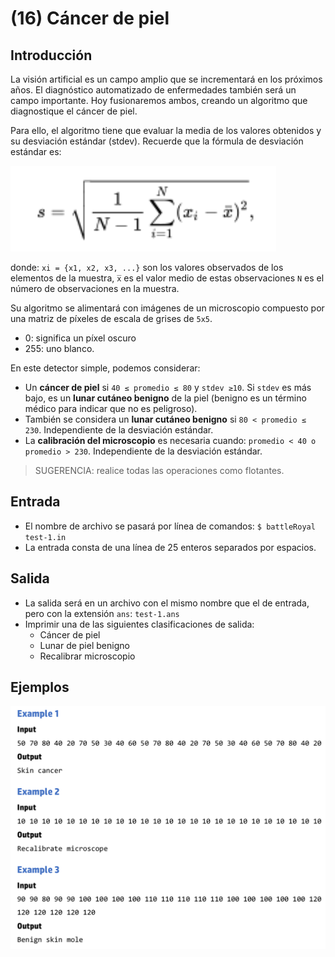 # (16) Cáncer de piel 

## Introducción 
La visión artificial es un campo amplio que se incrementará en los próximos años. El diagnóstico automatizado de enfermedades también será un campo importante. Hoy fusionaremos ambos, creando un algoritmo que diagnostique el cáncer de piel. 

Para ello, el algoritmo tiene que evaluar la media de los valores obtenidos y su desviación estándar (stdev). Recuerde que la fórmula de desviación estándar es: 

![img.png](img.png)

donde:
`xi = {x1, x2, x3, ...}` son los valores observados de los elementos de la muestra, 
`x̅` es el valor medio de estas observaciones
`N` es el número de observaciones en la muestra. 

Su algoritmo se alimentará con imágenes de un microscopio compuesto por una matriz de píxeles de escala de grises de `5x5`. 
- 0: significa un píxel oscuro 
- 255: uno blanco. 
  
En este detector simple, podemos considerar:
- Un **cáncer de piel** si `40 ≤ promedio ≤ 80` y `stdev ≥10`.  Si `stdev` es más bajo, es un **lunar cutáneo benigno** de la piel (benigno es un término médico para indicar que no es peligroso). 
- También se considera un **lunar cutáneo benigno** si `80 < promedio ≤ 230`. Independiente de la desviación estándar. 
- La **calibración del microscopio** es necesaria cuando: `promedio < 40 o promedio > 230`. Independiente de la desviación estándar. 
  
> SUGERENCIA: realice todas las operaciones como flotantes.  

## Entrada 

- El nombre de archivo se pasará por línea de comandos: `$ battleRoyal test-1.in`
- La entrada consta de una línea de 25 enteros separados por espacios. 

## Salida 
- La salida será en un archivo con el mismo nombre que el de entrada, pero con la extensión `ans`: `test-1.ans`
- Imprimir una de las siguientes clasificaciones de salida: 
    - Cáncer de piel 
    - Lunar de piel benigno 
    - Recalibrar microscopio 

## Ejemplos

![img_1.png](img_1.png)